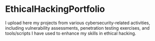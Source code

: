 # EthicalHackingPortfolio
I upload here my projects from various cybersecurity-related activities, including vulnerability assessments, penetration testing exercises, and tools/scripts I have used to enhance my skills in ethical hacking.
